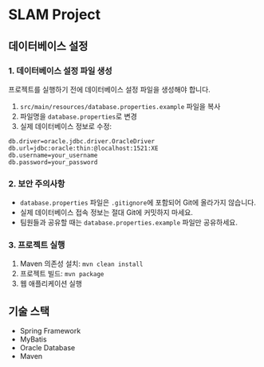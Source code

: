 # SLAM Project

## 데이터베이스 설정

### 1. 데이터베이스 설정 파일 생성

프로젝트를 실행하기 전에 데이터베이스 설정 파일을 생성해야 합니다.

1. `src/main/resources/database.properties.example` 파일을 복사
2. 파일명을 `database.properties`로 변경
3. 실제 데이터베이스 정보로 수정:

```properties
db.driver=oracle.jdbc.driver.OracleDriver
db.url=jdbc:oracle:thin:@localhost:1521:XE
db.username=your_username
db.password=your_password
```

### 2. 보안 주의사항

- `database.properties` 파일은 `.gitignore`에 포함되어 Git에 올라가지 않습니다.
- 실제 데이터베이스 접속 정보는 절대 Git에 커밋하지 마세요.
- 팀원들과 공유할 때는 `database.properties.example` 파일만 공유하세요.

### 3. 프로젝트 실행

1. Maven 의존성 설치: `mvn clean install`
2. 프로젝트 빌드: `mvn package`
3. 웹 애플리케이션 실행

## 기술 스택

- Spring Framework
- MyBatis
- Oracle Database
- Maven
